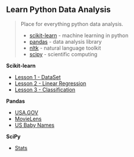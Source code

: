 ## Learn Python Data Analysis

>Place for everything python data analysis.
>- [scikit-learn](http://scikit-learn.org/stable/install.html) - machine learning in python
>- [pandas](http://pandas.pydata.org/getpandas.html) - data analysis library
>- [nltk](http://www.nltk.org/install.html) - natural language toolkit
>- [scipy](http://www.scipy.org/scipylib/index.html) - scientific computing

**Scikit-learn**

* [Lesson 1 - DataSet](http://nbviewer.ipython.org/urls/github.com/RCFans/python-data-learn/raw/master/Machine%20Learning%20-%201.ipynb)
* [Lesson 2 - Linear Regression](http://nbviewer.ipython.org/urls/github.com/RCFans/python-data-learn/raw/master/Machine%20Learning%20-%202.ipynb)
* [Lesson 3 - Classification](http://nbviewer.ipython.org/urls/github.com/RCFans/python-data-learn/raw/master/Machine%20Learning%20-%203.ipynb)

**Pandas**

* [USA.GOV](http://nbviewer.ipython.org/urls/github.com/RCFans/python-data-learn/raw/master/Python%20for%20Data%20Analytics%20-%2001%20USA.GOV.ipynb)
* [MovieLens](http://nbviewer.ipython.org/urls/github.com/RCFans/python-data-learn/raw/master/Python%20for%20Data%20Analytics%20-%2002%20MovieLens.ipynb)
* [US Baby Names](http://nbviewer.ipython.org/urls/github.com/RCFans/python-data-learn/raw/master/Python%20for%20Data%20Analytics%20-%2003%20US%20Baby%20Names.ipynb)

**SciPy**

* [Stats](http://nbviewer.ipython.org/urls/github.com/RCFans/python-data-learn/raw/master/Scientific%20Computing%20-%20Stats.ipynb)

